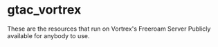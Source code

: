 # gtac_vortrex
These are the resources that run on Vortrex's Freeroam Server
Publicly available for anybody to use.
